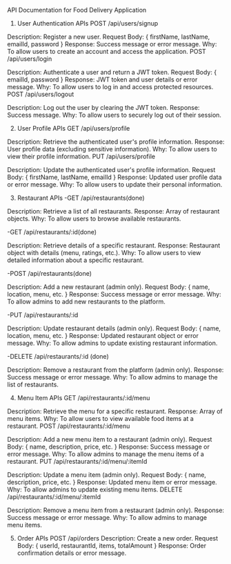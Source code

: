 API Documentation for Food Delivery Application


1. User Authentication APIs
POST /api/users/signup

Description: Register a new user.
Request Body: { firstName, lastName, emailId, password }
Response: Success message or error message.
Why: To allow users to create an account and access the application.
POST /api/users/login

Description: Authenticate a user and return a JWT token.
Request Body: { emailId, password }
Response: JWT token and user details or error message.
Why: To allow users to log in and access protected resources.
POST /api/users/logout

Description: Log out the user by clearing the JWT token.
Response: Success message.
Why: To allow users to securely log out of their session.


2. User Profile APIs
GET /api/users/profile

Description: Retrieve the authenticated user's profile information.
Response: User profile data (excluding sensitive information).
Why: To allow users to view their profile information.
PUT /api/users/profile

Description: Update the authenticated user's profile information.
Request Body: { firstName, lastName, emailId }
Response: Updated user profile data or error message.
Why: To allow users to update their personal information.


3. Restaurant APIs
-GET /api/restaurants(done)

Description: Retrieve a list of all restaurants.
Response: Array of restaurant objects.
Why: To allow users to browse available restaurants.

-GET /api/restaurants/:id(done)

Description: Retrieve details of a specific restaurant.
Response: Restaurant object with details (menu, ratings, etc.).
Why: To allow users to view detailed information about a specific restaurant.

-POST /api/restaurants(done)

Description: Add a new restaurant (admin only).
Request Body: { name, location, menu, etc. }
Response: Success message or error message.
Why: To allow admins to add new restaurants to the platform.

-PUT /api/restaurants/:id

Description: Update restaurant details (admin only).
Request Body: { name, location, menu, etc. }
Response: Updated restaurant object or error message.
Why: To allow admins to update existing restaurant information.

-DELETE /api/restaurants/:id (done)

Description: Remove a restaurant from the platform (admin only).
Response: Success message or error message.
Why: To allow admins to manage the list of restaurants.


4. Menu Item APIs
GET /api/restaurants/:id/menu

Description: Retrieve the menu for a specific restaurant.
Response: Array of menu items.
Why: To allow users to view available food items at a restaurant.
POST /api/restaurants/:id/menu

Description: Add a new menu item to a restaurant (admin only).
Request Body: { name, description, price, etc. }
Response: Success message or error message.
Why: To allow admins to manage the menu items of a restaurant.
PUT /api/restaurants/:id/menu/:itemId

Description: Update a menu item (admin only).
Request Body: { name, description, price, etc. }
Response: Updated menu item or error message.
Why: To allow admins to update existing menu items.
DELETE /api/restaurants/:id/menu/:itemId

Description: Remove a menu item from a restaurant (admin only).
Response: Success message or error message.
Why: To allow admins to manage menu items.


5. Order APIs
POST /api/orders
Description: Create a new order.
Request Body: { userId, restaurantId, items, totalAmount }
Response: Order confirmation details or error message.